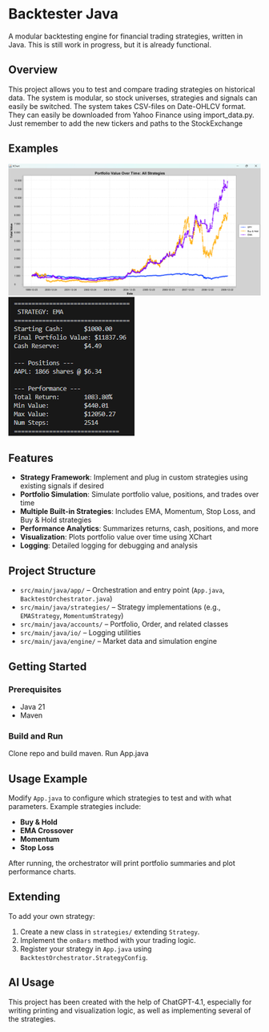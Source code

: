 # Backtester Java

A modular backtesting engine for financial trading strategies, written in Java.
This is still work in progress, but it is already functional.

## Overview

This project allows you to test and compare trading strategies on historical data. The system is modular, so stock universes, strategies and signals can easily be switched. The system takes CSV-files on Date-OHLCV format. They can easily be downloaded from Yahoo Finance using import_data.py. Just remember to add the new tickers and paths to the StockExchange

## Examples

![Backtest chart](images/test_chart.png)
![Example results from EMA](images/example_results.png)

## Features

- **Strategy Framework**: Implement and plug in custom strategies using existing signals if desired
- **Portfolio Simulation**: Simulate portfolio value, positions, and trades over time
- **Multiple Built-in Strategies**: Includes EMA, Momentum, Stop Loss, and Buy & Hold strategies
- **Performance Analytics**: Summarizes returns, cash, positions, and more
- **Visualization**: Plots portfolio value over time using XChart
- **Logging**: Detailed logging for debugging and analysis

## Project Structure

- `src/main/java/app/` – Orchestration and entry point (`App.java`, `BacktestOrchestrator.java`)
- `src/main/java/strategies/` – Strategy implementations (e.g., `EMAStrategy`, `MomentumStrategy`)
- `src/main/java/accounts/` – Portfolio, Order, and related classes
- `src/main/java/io/` – Logging utilities
- `src/main/java/engine/` – Market data and simulation engine

## Getting Started

### Prerequisites

- Java 21
- Maven

### Build and Run

Clone repo and build maven. Run App.java

## Usage Example

Modify `App.java` to configure which strategies to test and with what parameters. Example strategies include:

- **Buy & Hold**
- **EMA Crossover**
- **Momentum**
- **Stop Loss**

After running, the orchestrator will print portfolio summaries and plot performance charts.

## Extending

To add your own strategy:

1. Create a new class in `strategies/` extending `Strategy`.
2. Implement the `onBars` method with your trading logic.
3. Register your strategy in `App.java` using `BacktestOrchestrator.StrategyConfig`.

## AI Usage

This project has been created with the help of ChatGPT-4.1, especially for writing printing and visualization logic, as well as implementing several of the strategies.
